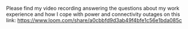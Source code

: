 Please find my video recording answering the questions about my work experience and how I cope with power and connectivity outages on this link: https://www.loom.com/share/a0cbbfd9d3ab49f4bfe1c56e1bda085c